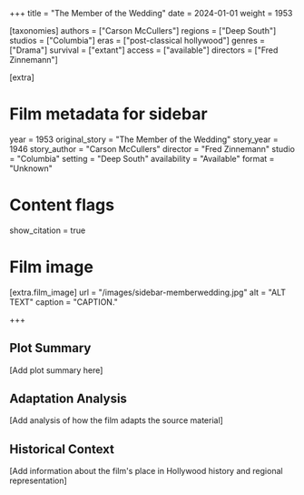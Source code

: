 +++
title = "The Member of the Wedding"
date = 2024-01-01
weight = 1953

[taxonomies]
authors = ["Carson McCullers"]
regions = ["Deep South"]
studios = ["Columbia"]
eras = ["post-classical hollywood"]
genres = ["Drama"]
survival = ["extant"]
access = ["available"]
directors = ["Fred Zinnemann"]

[extra]
# Film metadata for sidebar
year = 1953
original_story = "The Member of the Wedding"
story_year = 1946
story_author = "Carson McCullers"
director = "Fred Zinnemann"
studio = "Columbia"
setting = "Deep South"
availability = "Available"
format = "Unknown"

# Content flags
show_citation = true

# Film image
[extra.film_image]
url = "/images/sidebar-memberwedding.jpg"
alt = "ALT TEXT"
caption = "CAPTION."

+++

## Plot Summary

[Add plot summary here]

## Adaptation Analysis

[Add analysis of how the film adapts the source material]

## Historical Context

[Add information about the film's place in Hollywood history and regional representation]
